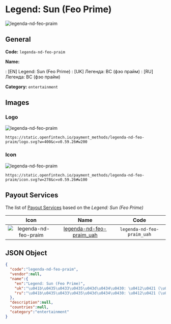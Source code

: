 
# Legend: Sun (Feo Prime) 
![legenda-nd-feo-praim](https://static.openfintech.io/payment_methods/legenda-nd-feo-praim/logo.svg?w=400&c=v0.59.26#w200)  

## General 
**Code:** `legenda-nd-feo-praim` 
 
**Name:** 
 
:	[EN] Legend: Sun (Feo Prime) 
:	[UK] Легенда: ВС (фэо прайм) 
:	[RU] Легенда: ВС (фэо прайм) 
 
**Category:** `entertainment` 
 

## Images 

### Logo 
![legenda-nd-feo-praim](https://static.openfintech.io/payment_methods/legenda-nd-feo-praim/logo.svg?w=400&c=v0.59.26#w200)  

```
https://static.openfintech.io/payment_methods/legenda-nd-feo-praim/logo.svg?w=400&c=v0.59.26#w200
```  

### Icon 
![legenda-nd-feo-praim](https://static.openfintech.io/payment_methods/legenda-nd-feo-praim/icon.svg?w=278&c=v0.59.26#w100)  

```
https://static.openfintech.io/payment_methods/legenda-nd-feo-praim/icon.svg?w=278&c=v0.59.26#w100
```  

## Payout Services 
 
The list of [Payout Services](/payout-services/) based on the _Legend: Sun (Feo Prime)_ 

|Icon|Name|Code| 
|:---:|:---:|:---:| 
|![legenda-nd-feo-praim](https://static.openfintech.io/payout_methods/legenda-nd-feo-praim/icon.png?w=278&c=v0.59.26#w40) |[legenda-nd-feo-praim_uah](/payout-services/legenda-nd-feo-praim_uah/)|`legenda-nd-feo-praim_uah`| 
 

## JSON Object 

```json
{
  "code":"legenda-nd-feo-praim",
  "vendor":null,
  "name":{
    "en":"Legend: Sun (Feo Prime)",
    "uk":"\u041b\u0435\u0433\u0435\u043d\u0434\u0430: \u0412\u0421 (\u0444\u044d\u043e \u043f\u0440\u0430\u0439\u043c)",
    "ru":"\u041b\u0435\u0433\u0435\u043d\u0434\u0430: \u0412\u0421 (\u0444\u044d\u043e \u043f\u0440\u0430\u0439\u043c)"
  },
  "description":null,
  "countries":null,
  "category":"entertainment"
}
```  
